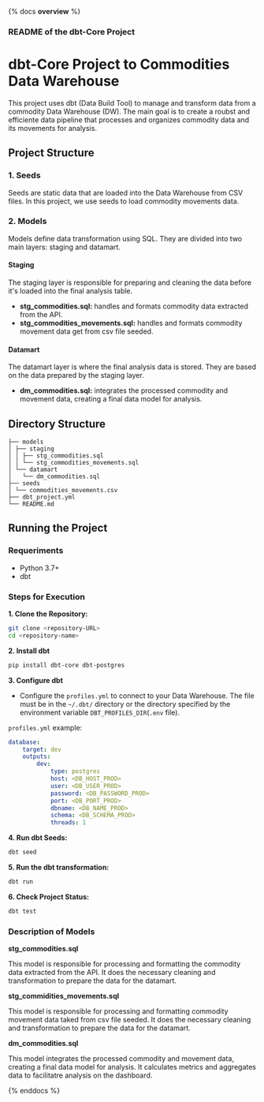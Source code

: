 {% docs __overview__ %}

### README of the dbt-Core Project

# dbt-Core Project to Commodities Data Warehouse

This project uses dbt (Data Build Tool) to manage and transform data from a commodity Data Warehouse (DW). The main goal is to create a roubst and efficiente data pipeline that processes and organizes commodity data and its movements for analysis.

## Project Structure

### 1. Seeds

Seeds are static data that are loaded into the Data Warehouse from CSV files. In this project, we use seeds to load commodity movements data.

### 2. Models

Models define data transformation using SQL. They are divided into two main layers: staging and datamart.

#### Staging

The staging layer is responsible for preparing and cleaning the data before it's loaded into the final analysis table.

- **stg_commodities.sql:** handles and formats commodity data extracted from the API.
- **stg_commodities_movements.sql:** handles and formats commodity movement data get from csv file seeded.

#### Datamart

The datamart layer is where the final analysis data is stored. They are based on the data prepared by the staging layer.

- **dm_commodities.sql:** integrates the processed commodity and movement data, creating a final data model for analysis.

## Directory Structure

```plaintext
├── models
│ ├── staging
│ │ ├── stg_commodities.sql
│ │ └── stg_commodities_movements.sql
│ └── datamart
│   └── dm_commodities.sql
├── seeds
│ └── commodities_movements.csv
├── dbt_project.yml
└── README.md
```

## Running the Project

### Requeriments

- Python 3.7+
- dbt

### Steps for Execution

**1. Clone the Repository:**
```bash
git clone <repository-URL>
cd <repository-name>
```

**2. Install dbt**
```bash
pip install dbt-core dbt-postgres
```

**3. Configure dbt**

- Configure the `profiles.yml` to connect to your Data Warehouse. The file must be in the `~/.dbt/` directory or the directory specified by the environment variable `DBT_PROFILES_DIR`(`.env` file).

`profiles.yml` example:
```yml
database:
    target: dev
    outputs:
        dev:
            type: postgres
            host: <DB_HOST_PROD>
            user: <DB_USER_PROD>
            password: <DB_PASSWORD_PROD>
            port: <DB_PORT_PROD>
            dbname: <DB_NAME_PROD>
            schema: <DB_SCHEMA_PROD>
            threads: 1
```

**4. Run dbt Seeds:**

```bash
dbt seed
```

**5. Run the dbt transformation:**

```bash
dbt run
```

**6. Check Project Status:**

```bash
dbt test
```

### Description of Models

**stg_commodities.sql**

This model is responsible for processing and formatting the commodity data extracted from the API. It does the necessary cleaning and transformation to prepare the data for the datamart.

**stg_commidities_movements.sql**

This model is responsible for processing and formatting commodity movement data taked from csv file seeded. It does the necessary cleaning and transformation to prepare the data for the datamart.

**dm_commodities.sql**

This model integrates the processed commodity and movement data, creating a final data model for analysis. It calculates metrics and aggregates data to facilitatre analysis on the dashboard.

{% enddocs %}
